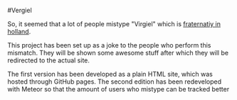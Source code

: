 #Vergiel

So, it seemed that a lot of people mistype "Virgiel" which is [fraternatiy in holland](http://virgiel.nl).

This project has been set up as a joke to the people who perform this mismatch. They will be shown some awesome stuff after which they will be redirected to the actual site.

The first version has been developed as a plain HTML site, which was hosted through GitHub pages. The second edition has been redeveloped with Meteor so that the amount of users who mistype can be tracked better
